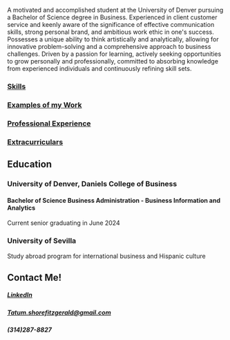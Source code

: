 A motivated and accomplished student at the University of Denver pursuing a Bachelor of Science degree in Business. Experienced in client customer service and keenly aware of the significance of effective communication skills, strong personal brand, and ambitious work ethic in one's success. Possesses a unique ability to think artistically and analytically, allowing for innovative problem-solving and a comprehensive approach to business challenges. Driven by a passion for learning, actively seeking opportunities to grow personally and professionally, committed to absorbing knowledge from experienced individuals and continuously refining skill sets.
### [Skills](Skills/README-SKI.md)
### [Examples of my Work](WorkExamples/README-WOR.md)
### [Professional Experience](ProfessionalExperience/README-PRO.md)
### [Extracurriculars](Extracurricular/README-EXT.md)
## Education
### University of Denver, Daniels College of Business
#### Bachelor of Science Business Administration - Business Information and Analytics
Current senior graduating in June 2024
### University of Sevilla
Study abroad program for international business and Hispanic culture
## Contact Me!
##### [LinkedIn](https://www.linkedin.com/in/tatumshore-fitzgerald/)
##### Tatum.shorefitzgerald@gmail.com
##### (314)287-8827
